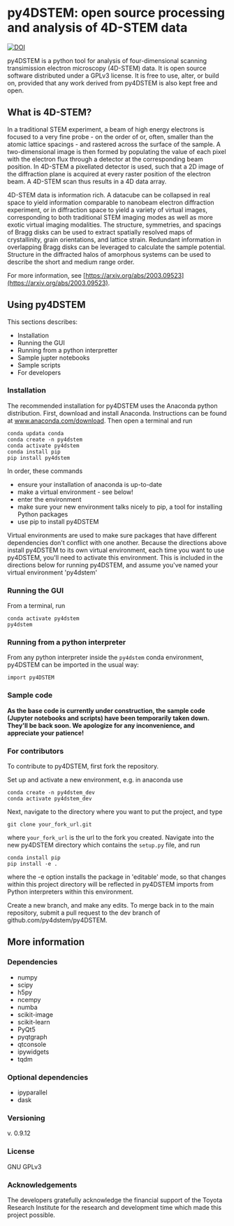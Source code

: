# py4DSTEM: open source processing and analysis of 4D-STEM data
[![DOI](https://zenodo.org/badge/148587083.svg)](https://zenodo.org/badge/latestdoi/148587083)

py4DSTEM is a python tool for analysis of four-dimensional scanning transimission electron microscopy (4D-STEM) data.
It is open source software distributed under a GPLv3 license. It is free to use, alter, or build on, provided that any work derived from py4DSTEM is also kept free and open.



## What is 4D-STEM?

In a traditional STEM experiment, a beam of high energy electrons is focused to a very fine probe - on the order of or, often, smaller than the atomic lattice spacings - and rastered across the surface of the sample.
A two-dimensional image is then formed by populating the value of each pixel with the electron flux through a detector at the corresponding beam position.
In 4D-STEM a pixellated detector is used, such that a 2D image of the diffraction plane is acquired at every raster position of the electron beam.
A 4D-STEM scan thus results in a 4D data array.


4D-STEM data is information rich.
A datacube can be collapsed in real space to yield information comparable to nanobeam electron diffraction experiment, or in diffraction space to yield a variety of virtual images, corresponding to both traditional STEM imaging modes as well as more exotic virtual imaging modalities.
The structure, symmetries, and spacings of Bragg disks can be used to extract spatially resolved maps of crystallinity, grain orientations, and lattice strain.
Redundant information in overlapping Bragg disks can be leveraged to calculate the sample potential.
Structure in the diffracted halos of amorphous systems can be used to describe the short and medium range order.


For more information, see [https://arxiv.org/abs/2003.09523](https://arxiv.org/abs/2003.09523).



## Using py4DSTEM

This sections describes:
- Installation
- Running the GUI
- Running from a python interpretter
- Sample jupter notebooks
- Sample scripts
- For developers



### Installation

The recommended installation for py4DSTEM uses the Anaconda python distribution.
First, download and install Anaconda.  Instructions can be found at www.anaconda.com/download.
Then open a terminal and run

```
conda updata conda
conda create -n py4dstem
conda activate py4dstem
conda install pip
pip install py4dstem
```

In order, these commands
- ensure your installation of anaconda is up-to-date
- make a virtual environment - see below!
- enter the environment
- make sure your new environment talks nicely to pip, a tool for installing Python packages
- use pip to install py4DSTEM

Virtual environments are used to make sure packages that have different dependencies don't conflict with one another.
Because the directions above install py4DSTEM to its own virtual environment, each time you want to use py4DSTEM,
you'll need to activate this environment.
This is included in the directions below for running py4DSTEM, and assume you've named your virtual environment 'py4dstem'


### Running the GUI

From a terminal, run
```
conda activate py4dstem
py4dstem
```

### Running from a python interpreter

From any python interpreter inside the `py4dstem` conda environment, py4DSTEM can be imported in the usual way:

```
import py4DSTEM
```


### Sample code 

**As the base code is currently under construction, the sample code (Jupyter notebooks and scripts) have been temporarily taken down.  They'll be back soon.  We apologize for any inconvenience, and appreciate your patience!**



### For contributors

To contribute to py4DSTEM, first fork the repository.

Set up and activate a new environment, e.g. in anaconda use
```
conda create -n py4dstem_dev
conda activate py4dstem_dev
```
Next, navigate to the directory where you want to put the project, and type
```
git clone your_fork_url.git
```
where `your_fork_url` is the url to the fork you created. 
Navigate into the new py4DSTEM directory which contains the `setup.py` file, and run
```
conda install pip
pip install -e .
```
where the -e option installs the package in 'editable' mode, so that changes within this project directory will be reflected in py4DSTEM imports from Python interpreters within this environment.

Create a new branch, and make any edits.
To merge back in to the main repository, submit a pull request to the dev branch of github.com/py4dstem/py4DSTEM.





## More information

### Dependencies

* numpy
* scipy
* h5py
* ncempy
* numba
* scikit-image
* scikit-learn
* PyQt5
* pyqtgraph
* qtconsole
* ipywidgets
* tqdm

### Optional dependencies

* ipyparallel
* dask


### Versioning

v. 0.9.12



### License

GNU GPLv3



### Acknowledgements

The developers gratefully acknowledge the financial support of the Toyota Research Institute for the research and development time which made this project possible.

